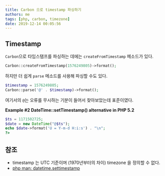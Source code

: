 ```yaml
---
title: Carbon 으로 timestamp 파싱하기
authors: me
tags: [php, carbon, timezone]
date: 2019-12-14 00:05:56
---
```


## Timestamp

`Carbon`으로 타임스탬프를 파싱하는 데에는 `createFromTimestamp` 메소드가 있다.

```php
Carbon::createFromTimestamp(1576249805)->format();
```

하지만 더 쉽게 `parse` 메소드를 사용해 파싱할 수도 있다.

```php
$timestamp = 1576249805;
Carbon::parse('@' . $timestamp)->format();
```

여기서의 `@`는 오류를 무시하는 기분이 들어서 찾아보았는데 표준이였다.

**Example #2 DateTime::setTimestamp() alternative in PHP 5.2**

```php
$ts = 1171502725;
$date = new DateTime("@$ts");
echo $date->format('U = Y-m-d H:i:s') . "\n";
?>
```

## 참조

- timestamp 는 UTC 기준이며 (1970년부터의 차이) timezone 을 정의할 수 없다.
- [php man: datetime.settimestamp](https://www.php.net/manual/en/datetime.settimestamp.php)
